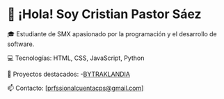 # 👋 ¡Hola! Soy Cristian Pastor Sáez

🎓 Estudiante de SMX apasionado por la programación y el desarrollo de software.

💻 Tecnologías: HTML, CSS, JavaScript, Python

🚀 Proyectos destacados:
-<a href="https://www.bytraklandia.com" target="_blank">BYTRAKLANDIA</a>


📫 Contacto: [prfssionalcuentacps@gmail.com]
